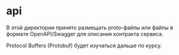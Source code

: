 # api

В этой директории принято размещать proto-файлы или файлы в формате OpenAPI/Swagger для описания контракта сервиса.

Protocol Buffers (Protobuf) будет изучаться дальше по курсу.